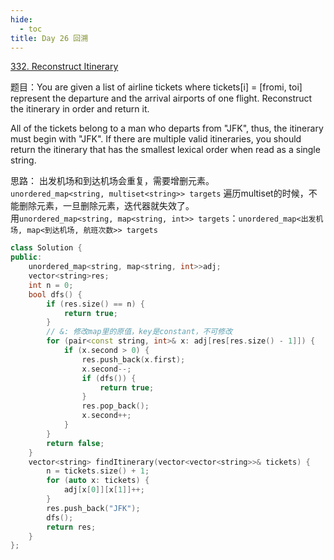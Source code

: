```yaml
---
hide:
  - toc
title: Day 26 回溯
---
```


[332. Reconstruct Itinerary](https://leetcode.cn/problems/reconstruct-itinerary/)

题目：You are given a list of airline tickets where tickets[i] = [fromi, toi] represent the departure and the arrival airports of one flight. Reconstruct the itinerary in order and return it.

All of the tickets belong to a man who departs from "JFK", thus, the itinerary must begin with "JFK". If there are multiple valid itineraries, you should return the itinerary that has the smallest lexical order when read as a single string.

思路：
出发机场和到达机场会重复，需要增删元素。<br>
```unordered_map<string, multiset<string>> targets``` 遍历multiset的时候，不能删除元素，一旦删除元素，迭代器就失效了。<br>
用```unordered_map<string, map<string, int>> targets```：```unordered_map<出发机场, map<到达机场, 航班次数>> targets```

```cpp
class Solution {
public:
    unordered_map<string, map<string, int>>adj;
    vector<string>res;
    int n = 0;
    bool dfs() {
        if (res.size() == n) {
            return true;
        }
        // &: 修改map里的原值，key是constant，不可修改
        for (pair<const string, int>& x: adj[res[res.size() - 1]]) {
            if (x.second > 0) {
                res.push_back(x.first);
                x.second--;
                if (dfs()) {
                    return true;
                }
                res.pop_back();
                x.second++;
            }
        }
        return false;
    }
    vector<string> findItinerary(vector<vector<string>>& tickets) {
        n = tickets.size() + 1;
        for (auto x: tickets) {
            adj[x[0]][x[1]]++;
        }
        res.push_back("JFK");
        dfs();
        return res;
    }
};
```
